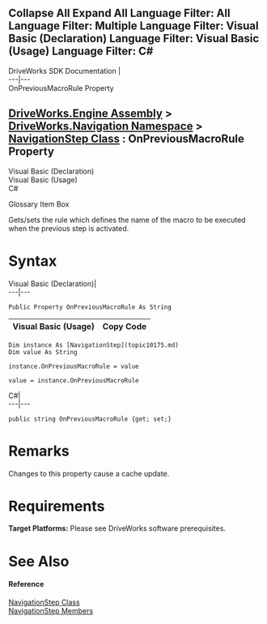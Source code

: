 Collapse All Expand All Language Filter: All  Language Filter: Multiple  Language Filter: Visual Basic (Declaration) Language Filter: Visual Basic (Usage) Language Filter: C#  
---  
DriveWorks SDK Documentation  |   
---|---  
OnPreviousMacroRule Property   
  
[DriveWorks.Engine Assembly](topic2156.md) > [DriveWorks.Navigation Namespace](topic10114.md) > [NavigationStep Class](topic10175.md) : OnPreviousMacroRule Property  
---  
  
Visual Basic (Declaration)    
Visual Basic (Usage)    
C# 

Glossary Item Box

Gets/sets the rule which defines the name of the macro to be executed when the previous step is activated. 

# Syntax

Visual Basic (Declaration)|   
---|---  
      
    
    Public Property OnPreviousMacroRule As String  
  
Visual Basic (Usage)| Copy Code  
---|---  
      
    
    Dim instance As [NavigationStep](topic10175.md)
    Dim value As String
     
    instance.OnPreviousMacroRule = value
     
    value = instance.OnPreviousMacroRule  
  
C#|   
---|---  
      
    
    public string OnPreviousMacroRule {get; set;}  
  
# Remarks

Changes to this property cause a cache update.

# Requirements

**Target Platforms:** Please see DriveWorks software prerequisites.

# See Also

#### Reference

[NavigationStep Class](topic10175.md)   
[NavigationStep Members](topic10176.md)


